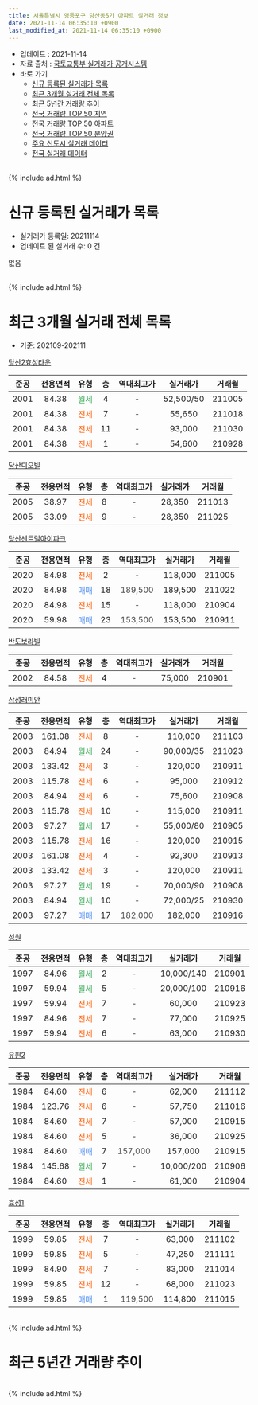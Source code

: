 ```yaml
---
title: 서울특별시 영등포구 당산동5가 아파트 실거래 정보
date: 2021-11-14 06:35:10 +0900
last_modified_at: 2021-11-14 06:35:10 +0900
---
```


* 업데이트 : 2021-11-14
* 자료 출처 : [국토교통부 실거래가 공개시스템](http://rt.molit.go.kr)
* 바로 가기
    * [신규 등록된 실거래가 목록](#신규-등록된-실거래가-목록)
    * [최근 3개월 실거래 전체 목록](#최근-3개월-실거래-전체-목록)
    * [최근 5년간 거래량 추이](#최근-5년간-거래량-추이)
    * [전국 거래량 TOP 50 지역](https://inasie.github.io/apt-trade-info/최근-3개월-전국에서-가장-거래가-많이-발생한-지역)
    * [전국 거래량 TOP 50 아파트](https://inasie.github.io/apt-trade-info/최근-3개월-전국에서-가장-거래가-많이-발생한-아파트)
    * [전국 거래량 TOP 50 분양권](https://inasie.github.io/apt-trade-info/최근-3개월-전국에서-가장-거래가-많이-발생한-분양권)
    * [주요 신도시 실거래 데이터](https://inasie.github.io/apt-trade-info/주요-신도시)
    * [전국 실거래 데이터](https://inasie.github.io/apt-trade-info/전국)
<br>
{% include ad.html %}
<br>

# 신규 등록된 실거래가 목록
* 실거래가 등록일: 20211114
* 업데이트 된 실거래 수: 0 건

없음

<br>
{% include ad.html %}
<br>

# 최근 3개월 실거래 전체 목록
* 기준: 202109-202111


[당산2효성타운](https://search.naver.com/search.naver?query=%EC%84%9C%EC%9A%B8%ED%8A%B9%EB%B3%84%EC%8B%9C+%EC%98%81%EB%93%B1%ED%8F%AC%EA%B5%AC+%EB%8B%B9%EC%82%B0%EB%8F%995%EA%B0%80+%EB%8B%B9%EC%82%B02%ED%9A%A8%EC%84%B1%ED%83%80%EC%9A%B4)

|준공|전용면적|유형|층|역대최고가|실거래가|거래월|
|:---:|:---:|:---:|:---:|:---:|:---:|:---:|
|2001|84.38|<span style="color:#34a853">월세</span>|4|<span style="color:#444444">-</span>|52,500/50|211005|
|2001|84.38|<span style="color:#ff5a00">전세</span>|7|<span style="color:#444444">-</span>|55,650|211018|
|2001|84.38|<span style="color:#ff5a00">전세</span>|11|<span style="color:#444444">-</span>|93,000|211030|
|2001|84.38|<span style="color:#ff5a00">전세</span>|1|<span style="color:#444444">-</span>|54,600|210928|

[당산디오빌](https://search.naver.com/search.naver?query=%EC%84%9C%EC%9A%B8%ED%8A%B9%EB%B3%84%EC%8B%9C+%EC%98%81%EB%93%B1%ED%8F%AC%EA%B5%AC+%EB%8B%B9%EC%82%B0%EB%8F%995%EA%B0%80+%EB%8B%B9%EC%82%B0%EB%94%94%EC%98%A4%EB%B9%8C)

|준공|전용면적|유형|층|역대최고가|실거래가|거래월|
|:---:|:---:|:---:|:---:|:---:|:---:|:---:|
|2005|38.97|<span style="color:#ff5a00">전세</span>|8|<span style="color:#444444">-</span>|28,350|211013|
|2005|33.09|<span style="color:#ff5a00">전세</span>|9|<span style="color:#444444">-</span>|28,350|211025|

[당산센트럴아이파크](https://search.naver.com/search.naver?query=%EC%84%9C%EC%9A%B8%ED%8A%B9%EB%B3%84%EC%8B%9C+%EC%98%81%EB%93%B1%ED%8F%AC%EA%B5%AC+%EB%8B%B9%EC%82%B0%EB%8F%995%EA%B0%80+%EB%8B%B9%EC%82%B0%EC%84%BC%ED%8A%B8%EB%9F%B4%EC%95%84%EC%9D%B4%ED%8C%8C%ED%81%AC)

|준공|전용면적|유형|층|역대최고가|실거래가|거래월|
|:---:|:---:|:---:|:---:|:---:|:---:|:---:|
|2020|84.98|<span style="color:#ff5a00">전세</span>|2|<span style="color:#444444">-</span>|118,000|211005|
|2020|84.98|<span style="color:#4285f3">매매</span>|18|<span style="color:#444444">189,500</span>|189,500|211022|
|2020|84.98|<span style="color:#ff5a00">전세</span>|15|<span style="color:#444444">-</span>|118,000|210904|
|2020|59.98|<span style="color:#4285f3">매매</span>|23|<span style="color:#444444">153,500</span>|153,500|210911|

[반도보라빌](https://search.naver.com/search.naver?query=%EC%84%9C%EC%9A%B8%ED%8A%B9%EB%B3%84%EC%8B%9C+%EC%98%81%EB%93%B1%ED%8F%AC%EA%B5%AC+%EB%8B%B9%EC%82%B0%EB%8F%995%EA%B0%80+%EB%B0%98%EB%8F%84%EB%B3%B4%EB%9D%BC%EB%B9%8C)

|준공|전용면적|유형|층|역대최고가|실거래가|거래월|
|:---:|:---:|:---:|:---:|:---:|:---:|:---:|
|2002|84.58|<span style="color:#ff5a00">전세</span>|4|<span style="color:#444444">-</span>|75,000|210901|

[삼성래미안](https://search.naver.com/search.naver?query=%EC%84%9C%EC%9A%B8%ED%8A%B9%EB%B3%84%EC%8B%9C+%EC%98%81%EB%93%B1%ED%8F%AC%EA%B5%AC+%EB%8B%B9%EC%82%B0%EB%8F%995%EA%B0%80+%EC%82%BC%EC%84%B1%EB%9E%98%EB%AF%B8%EC%95%88)

|준공|전용면적|유형|층|역대최고가|실거래가|거래월|
|:---:|:---:|:---:|:---:|:---:|:---:|:---:|
|2003|161.08|<span style="color:#ff5a00">전세</span>|8|<span style="color:#444444">-</span>|110,000|211103|
|2003|84.94|<span style="color:#34a853">월세</span>|24|<span style="color:#444444">-</span>|90,000/35|211023|
|2003|133.42|<span style="color:#ff5a00">전세</span>|3|<span style="color:#444444">-</span>|120,000|210911|
|2003|115.78|<span style="color:#ff5a00">전세</span>|6|<span style="color:#444444">-</span>|95,000|210912|
|2003|84.94|<span style="color:#ff5a00">전세</span>|6|<span style="color:#444444">-</span>|75,600|210908|
|2003|115.78|<span style="color:#ff5a00">전세</span>|10|<span style="color:#444444">-</span>|115,000|210911|
|2003|97.27|<span style="color:#34a853">월세</span>|17|<span style="color:#444444">-</span>|55,000/80|210905|
|2003|115.78|<span style="color:#ff5a00">전세</span>|16|<span style="color:#444444">-</span>|120,000|210915|
|2003|161.08|<span style="color:#ff5a00">전세</span>|4|<span style="color:#444444">-</span>|92,300|210913|
|2003|133.42|<span style="color:#ff5a00">전세</span>|3|<span style="color:#444444">-</span>|120,000|210911|
|2003|97.27|<span style="color:#34a853">월세</span>|19|<span style="color:#444444">-</span>|70,000/90|210908|
|2003|84.94|<span style="color:#34a853">월세</span>|10|<span style="color:#444444">-</span>|72,000/25|210930|
|2003|97.27|<span style="color:#4285f3">매매</span>|17|<span style="color:#444444">182,000</span>|182,000|210916|

[성원](https://search.naver.com/search.naver?query=%EC%84%9C%EC%9A%B8%ED%8A%B9%EB%B3%84%EC%8B%9C+%EC%98%81%EB%93%B1%ED%8F%AC%EA%B5%AC+%EB%8B%B9%EC%82%B0%EB%8F%995%EA%B0%80+%EC%84%B1%EC%9B%90)

|준공|전용면적|유형|층|역대최고가|실거래가|거래월|
|:---:|:---:|:---:|:---:|:---:|:---:|:---:|
|1997|84.96|<span style="color:#34a853">월세</span>|2|<span style="color:#444444">-</span>|10,000/140|210901|
|1997|59.94|<span style="color:#34a853">월세</span>|5|<span style="color:#444444">-</span>|20,000/100|210916|
|1997|59.94|<span style="color:#ff5a00">전세</span>|7|<span style="color:#444444">-</span>|60,000|210923|
|1997|84.96|<span style="color:#ff5a00">전세</span>|7|<span style="color:#444444">-</span>|77,000|210925|
|1997|59.94|<span style="color:#ff5a00">전세</span>|6|<span style="color:#444444">-</span>|63,000|210930|

[유원2](https://search.naver.com/search.naver?query=%EC%84%9C%EC%9A%B8%ED%8A%B9%EB%B3%84%EC%8B%9C+%EC%98%81%EB%93%B1%ED%8F%AC%EA%B5%AC+%EB%8B%B9%EC%82%B0%EB%8F%995%EA%B0%80+%EC%9C%A0%EC%9B%902)

|준공|전용면적|유형|층|역대최고가|실거래가|거래월|
|:---:|:---:|:---:|:---:|:---:|:---:|:---:|
|1984|84.60|<span style="color:#ff5a00">전세</span>|6|<span style="color:#444444">-</span>|62,000|211112|
|1984|123.76|<span style="color:#ff5a00">전세</span>|6|<span style="color:#444444">-</span>|57,750|211016|
|1984|84.60|<span style="color:#ff5a00">전세</span>|7|<span style="color:#444444">-</span>|57,000|210915|
|1984|84.60|<span style="color:#ff5a00">전세</span>|5|<span style="color:#444444">-</span>|36,000|210925|
|1984|84.60|<span style="color:#4285f3">매매</span>|7|<span style="color:#444444">157,000</span>|157,000|210915|
|1984|145.68|<span style="color:#34a853">월세</span>|7|<span style="color:#444444">-</span>|10,000/200|210906|
|1984|84.60|<span style="color:#ff5a00">전세</span>|1|<span style="color:#444444">-</span>|61,000|210904|

[효성1](https://search.naver.com/search.naver?query=%EC%84%9C%EC%9A%B8%ED%8A%B9%EB%B3%84%EC%8B%9C+%EC%98%81%EB%93%B1%ED%8F%AC%EA%B5%AC+%EB%8B%B9%EC%82%B0%EB%8F%995%EA%B0%80+%ED%9A%A8%EC%84%B11)

|준공|전용면적|유형|층|역대최고가|실거래가|거래월|
|:---:|:---:|:---:|:---:|:---:|:---:|:---:|
|1999|59.85|<span style="color:#ff5a00">전세</span>|7|<span style="color:#444444">-</span>|63,000|211102|
|1999|59.85|<span style="color:#ff5a00">전세</span>|5|<span style="color:#444444">-</span>|47,250|211111|
|1999|84.90|<span style="color:#ff5a00">전세</span>|7|<span style="color:#444444">-</span>|83,000|211014|
|1999|59.85|<span style="color:#ff5a00">전세</span>|12|<span style="color:#444444">-</span>|68,000|211023|
|1999|59.85|<span style="color:#4285f3">매매</span>|1|<span style="color:#444444">119,500</span>|114,800|211015|


<br>
{% include ad.html %}
<br>

# 최근 5년간 거래량 추이


<div style="width:100%;">
    <canvas id="deal_progress" height="200"></canvas>
</div>

<script>
new Chart(document.getElementById("deal_progress"), {
    type: 'line',
    data: {
        labels: ['201611','201612','201701','201702','201703','201704','201705','201706','201707','201708','201709','201710','201711','201712','201801','201802','201803','201804','201805','201806','201807','201808','201809','201810','201811','201812','201901','201902','201903','201904','201905','201906','201907','201908','201909','201910','201911','201912','202001','202002','202003','202004','202005','202006','202007','202008','202009','202010','202011','202012','202101','202102','202103','202104','202105','202106','202107','202108','202109','202110','202111'],
        datasets: [{
            label: '매매',
            pointRadius: 1,
            data: [13, 10, 4, 10, 35, 23, 46, 20, 29, 11, 24, 16, 18, 29, 35, 13, 21, 7, 10, 2, 14, 13, 8, 4, 1, 0, 1, 0, 4, 4, 7, 8, 25, 6, 12, 22, 21, 10, 15, 11, 8, 1, 11, 24, 20, 8, 7, 8, 8, 23, 13, 3, 9, 6, 27, 8, 14, 3, 3, 2, 0],
            borderColor: "rgba(255, 201, 14, 1)",
            backgroundColor: "rgba(255, 201, 14, 0.5)",
            fill: false,
            lineTension: 0
        },{
            label: '전월세',
            pointRadius: 1,
            data: [25, 30, 27, 28, 32, 23, 16, 22, 16, 15, 13, 14, 17, 18, 21, 19, 27, 14, 19, 18, 21, 20, 15, 19, 17, 17, 18, 19, 12, 12, 6, 16, 14, 25, 16, 20, 10, 14, 23, 18, 12, 20, 30, 26, 24, 33, 17, 20, 25, 27, 13, 18, 9, 24, 39, 21, 27, 22, 22, 10, 4],
            borderColor: "rgba(0, 141, 185, 1)",
            backgroundColor: "rgba(0, 141, 185, 0.5)",
            fill: false,
            lineTension: 0
        }
        ]
    },
    options: {
        responsive: true,
        title: {
            display: false
        },
        tooltips: {
            mode: 'index',
            intersect: false
        },
        hover: {
            mode: 'nearest',
            intersect: true
        },
        scales: {
            xAxes: [{
                display: true,
                scaleLabel: {
                    display: true,
                    labelString: '년/월'
                }
            }],
            yAxes: [{
                display: true,
                ticks: {
                    suggestedMin: 0,
                },
                scaleLabel: {
                    display: true,
                    labelString: '실거래 수'
                }
            }]
        }
    }
});

</script>


<br>
{% include ad.html %}
<br>

